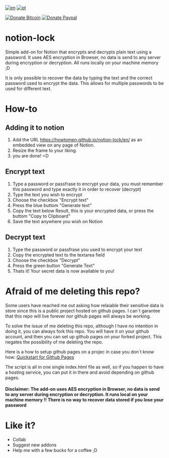 [![en](https://img.shields.io/badge/lang-en-red.svg)](https://github.com/Marcello09/notion-lock/blob/main/README.md)
[![pt](https://img.shields.io/badge/lang-pt-red.svg)](https://github.com/Marcello09/notion-lock/blob/main/README.pt-BR.md)


[![Donate Bitcoin](https://img.shields.io/badge/Donate-Bitcoin-green.svg)](https://marcello09.github.io/donate-bitcoin/?amount=5&currency=USD)
[![Donate Paypal](https://img.shields.io/badge/Donate-Paypal-blue.svg)](https://www.paypal.com/donate?business=V3VEBC9N4S6ES&no_recurring=0&currency_code=USD)

# notion-lock

Simple add-on for Notion that encrypts and decrypts plain text using a password.
It uses AES encryption in Browser, no data is send to any server during encryption or decryption. All runs locally on your machine memory ;D

It is only possible to recover the data by typing the text and the correct password used to encrypt the data. 
This allows for multiple passwords to be used for different text.

# How-to

## Adding it to notion

1. Add the URL https://howtomen.github.io/notion-lock/en/ as an embedded view on any page of Notion.
2. Resize the frame to your liking.
3. you are done! =D

## Encrypt text

1. Type a password or passfrase to encrypt your data, you must remember this password and type exactly it in order to recover (decrypt)
2. Type the text you wish to encrypt
3. Choose the checkbox "Encrypt text"
4. Press the blue buttom "Generate text"
5. Copy the text below Result, this is your encrypted data, or press the buttom "Copy to Clipboard"
6. Save the text anywhere you wish on Notion

## Decrypt text

1. Type the password or passfrase you used to encrypt your text
2. Copy the encrypted text to the textarea field
3. Choose the checkbox "Decrypt"
4. Press the green button "Generate Text"
5. Thats it! Your secret data is now available to you!

# Afraid of me deleting this repo?

Some users have reached me out asking how relaiable their sensitive data is store since this is a public project hosted on github pages. I can´t garantee that this repo will live forever nor github pages will always be working. 

To solve the issue of me deleting this repo, although I have no intention in doing it, you can always fork this repo. You will have it on your github account, and then you can set up github pages on your forked project. This negates the possibility of me deleting the repo. 

Here is a how to setup github pages on a projec in case you don´t know how: [Quickstart for Github Pages](https://docs.github.com/en/pages/quickstart)

The script is all in one single index.html file as well, so if you happen to have a hosting service, you can put it in there and avoid depending on github pages.

#### Disclaimer: The add-on uses AES encryption in Browser, no data is send to any server during encryption or decryption. It runs local on your machine memory !! There is no way to recover data stored if you lose your password 

# Like it?

* Collab
* Suggest new addons
* Help me with a few bucks for a coffee ;D
